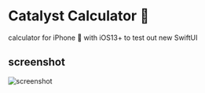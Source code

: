# Catalyst Calculator 📱

calculator for iPhone 📱 with iOS13+ to test out new SwiftUI

## screenshot
![screenshot](https://github.com/Antonidas420/catalystcalculator/blob/master/img/screenshot0-extrasmall.png )

